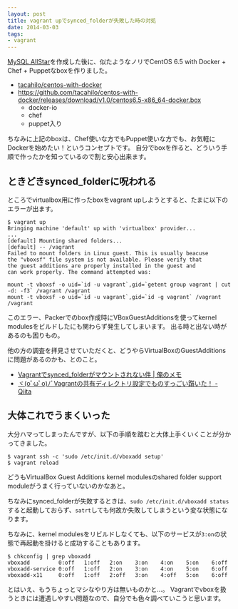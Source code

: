 ```yaml
---
layout: post
title: vagrant upでsynced_folderが失敗した時の対処
date: 2014-03-03
tags:
- vagrant
---
```

[MySQL AllStar](https://github.com/tacahilo/mysql-allstar)を作成した後に、似たようなノリでCentOS 6.5 with Docker + Chef + Puppetなboxを作りました。

 * [tacahilo/centos-with-docker](https://github.com/tacahilo/centos-with-docker)
 * https://github.com/tacahilo/centos-with-docker/releases/download/v1.0/centos6.5-x86_64-docker.box
   * docker-io
   * chef
   * puppet入り

ちなみに上記のboxは、Chef使いな方でもPuppet使いな方でも、お気軽にDockerを始めたい！というコンセプトです。
自分でboxを作ると、どういう手順で作ったかを知っているので割と安心出来ます。

## ときどきsynced\_folderに呪われる

ところでvirtualbox用に作ったboxをvagrant upしようとすると、たまに以下のエラーが出ます。

```console
$ vagrant up
Bringing machine 'default' up with 'virtualbox' provider...
...
[default] Mounting shared folders...
[default] -- /vagrant
Failed to mount folders in Linux guest. This is usually beacuse
the "vboxsf" file system is not available. Please verify that
the guest additions are properly installed in the guest and
can work properly. The command attempted was:

mount -t vboxsf -o uid=`id -u vagrant`,gid=`getent group vagrant | cut -d: -f3` /vagrant /vagrant
mount -t vboxsf -o uid=`id -u vagrant`,gid=`id -g vagrant` /vagrant /vagrant
```

このエラー、Packerでのbox作成時にVBoxGuestAdditionsを使ってkernel modulesをビルドしたにも関わらず発生してしまいます。
出る時と出ない時があるのも困りもの。

他の方の調査を拝見させていただくと、どうやらVirtualBoxのGuestAdditionsに問題があるのかも、とのこと。

 * [Vagrantでsynced_folderがマウントされない件 | 俺のメモ](http://blog.elkc.net/?p=848)
 * [ヾ(oﾟωﾟo)ﾉﾞVagrantの共有ディレクトリ設定でものすっごい躓いた！ - Qiita](http://qiita.com/harapeko_wktk/items/72985bfccaae60c69384)

## 大体これでうまくいった

大分ハマってしまったんですが、以下の手順を踏むと大体上手くいくことが分かってきました。

```console
$ vagrant ssh -c 'sudo /etc/init.d/vboxadd setup'
$ vagrant reload
```

どうもVirtualBox Guest Additions kernel modulesのshared folder support moduleがうまく行っていないのかなあと。

ちなみにsynced\_folderが失敗するときは、`sudo /etc/init.d/vboxadd status`すると起動しておらず、`satrt`しても何故か失敗してしまうという変な状態になります。

ちなみに、kernel modulesをリビルドしなくても、以下のサービスが`3:on`の状態で再起動を掛けると成功することもあります。

```console
$ chkconfig | grep vboxadd
vboxadd         0:off   1:off   2:on    3:on    4:on    5:on    6:off
vboxadd-service 0:off   1:off   2:on    3:on    4:on    5:on    6:off
vboxadd-x11     0:off   1:off   2:off   3:on    4:off   5:on    6:off
```

とはいえ、もうちょっとマシなやり方は無いものかと…。
Vagrantでvboxを扱うときには遭遇しやすい問題なので、自分でも色々調べていこうと思います。
